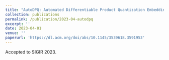 ```yaml
---
title: "AutoDPQ: Automated Differentiable Product Quantization Embedding Compression Framework"
collection: publications
permalink: /publication/2023-04-autodpq
excerpt: ''
date: 2023-04-01
venue: ''
paperurl: 'https://dl.acm.org/doi/abs/10.1145/3539618.3591953'
---
```


Accepted to SIGIR 2023.
